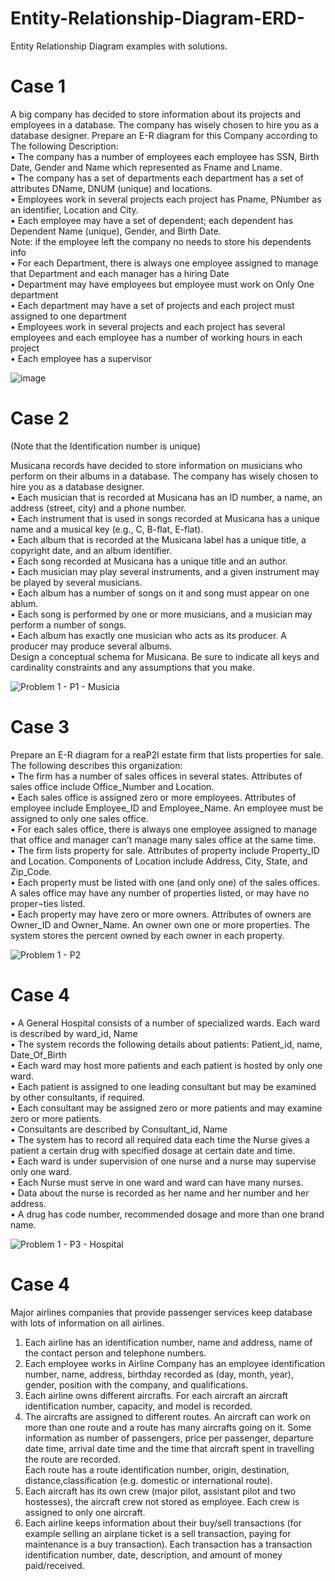 # Entity-Relationship-Diagram-ERD-
Entity Relationship Diagram examples with solutions.


# Case 1
A big company has decided to store information about its projects and employees in a database. The company has wisely chosen to hire you as a database designer. Prepare an E-R diagram for this Company according to The following Description:</br>
•	The company has a number of employees each employee has SSN, Birth Date, Gender and Name which represented as Fname and Lname.</br>
•	The company has a set of departments each department has a set of attributes DName, DNUM (unique) and locations.</br>
•	Employees work in several projects each project has Pname, PNumber as an identifier, Location and City.</br>
•	Each employee may have a set of dependent; each dependent has Dependent Name (unique), Gender, and Birth Date.</br>
  Note: if the employee left the company no needs to store his dependents info</br>
•	For each Department, there is always one employee assigned to manage that Department and each manager has a hiring Date </br>
•	Department may have employees but employee must work on Only One department</br>
•	Each department may have a set of projects and each project must assigned to one department</br>
•	Employees work in several projects and each project has several employees and each employee has a number of working hours in each project</br>
•	Each employee has a supervisor 

![image](https://github.com/NouraAlgohary/Entity-Relationship-Diagram-ERD-/assets/103903785/0432cee1-7e36-4dce-8ef1-66d7b03bf974)

# Case 2
(Note that the Identification number is unique)  </br>

Musicana records have decided to store information on musicians who perform on their albums in a database. The company has wisely chosen to hire you as a database designer.</br>
•	Each musician that is recorded at Musicana has an ID number, a name, an address (street, city) and a phone number.</br>
•	Each instrument that is used in songs recorded at Musicana has a unique name and a musical key (e.g., C, B-flat, E-flat).</br>
•	Each album that is recorded at the Musicana label has a unique title, a copyright date, and an album identifier.</br>
•	Each song recorded at Musicana has a unique title and an author.</br>
•	Each musician may play several instruments, and a given instrument may be played by several musicians.</br>
•	Each album has a number of songs on it and song must appear on one ablum.</br>
•	Each song is performed by one or more musicians, and a musician may perform a number of songs.</br>
•	Each album has exactly one musician who acts as its producer. A producer may produce several albums.</br>
Design a conceptual schema for Musicana. Be sure to indicate all keys and cardinality constraints and any assumptions that you make.</br>

![Problem 1 - P1 - Musicia](https://github.com/NouraAlgohary/Entity-Relationship-Diagram-ERD-/assets/103903785/05699a01-f325-449a-b88e-57e9eb329689)


# Case 3
Prepare an E-R diagram for a reaP2l estate firm that lists properties for sale. The following describes this organization:</br>
•	The firm has a number of sales offices in several states. Attributes of sales office include Office_Number and Location.</br>
•	Each sales office is assigned zero or more employees. Attributes of employee include Employee_ID  and Employee_Name. An employee must be assigned to only one sales office.</br>
•	For each sales office, there is always one employee assigned to manage that office and manager can’t manage many sales office at the same time. </br>
•	The firm lists property for sale. Attributes of property include Property_ID and Location. Components of Location include Address, City, State, and Zip_Code.</br>
•	Each property must be listed with one (and only one) of the sales offices. A sales office may have any number of properties listed, or may have no proper¬ties listed.</br>
•	Each property may have zero or more owners. Attributes of owners are Owner_ID and Owner_Name. An owner own one or more properties. The system stores the percent owned by each owner in each property.</br>

![Problem 1 - P2](https://github.com/NouraAlgohary/Entity-Relationship-Diagram-ERD-/assets/103903785/677f3283-8f2a-4c4c-b88e-64a37449402f)

# Case 4
•	A General Hospital consists of a number of specialized wards. Each ward is described by ward_id, Name</br>
•	The system records the following details about patients: Patient_id, name, Date_Of_Birth</br>
•	Each ward may host more patients and each patient is hosted by only one ward.</br>
•	Each patient is assigned to one leading consultant but may be examined by other consultants, if required. </br>
•	Each consultant may be assigned zero or more patients and may examine zero or more patients.</br>
•	Consultants are described by Consultant_id, Name</br>
•	The system has to record all required data each time the Nurse gives a patient a certain drug with specified dosage at certain date and time.</br>
•	Each ward is under supervision of one nurse and a nurse may supervise only one ward. </br>
•	Each Nurse must serve in one ward and ward can have many nurses.</br>
•	Data about the nurse is recorded as her name and her number and her address.</br> 
•	A drug has code number, recommended dosage and more than one brand name.</br>

![Problem 1 - P3 - Hospital](https://github.com/NouraAlgohary/Entity-Relationship-Diagram-ERD-/assets/103903785/aba87af7-1efc-4f8e-be74-36c7dffa07ff)


# Case 4
Major airlines companies that provide passenger services keep database with lots of information on all airlines.</br>
1. Each airline has an identification number, name and address, name of the contact person and telephone numbers.</br>
2. Each employee works in Airline Company has an employee identification number, name, address, birthday recorded as (day, month, year), gender, position with the company, and qualifications.</br>
3. Each airline owns different aircrafts. For each aircraft an aircraft identification number, capacity, and model is recorded.</br>
4. The aircrafts are assigned to different routes. An aircraft can work on more than one route and a route has many aircrafts going on it. Some information as number of passengers, price per passenger, departure date time, arrival date time and the time that aircraft spent in travelling the route are recorded.</br>
Each route has a route identification number, origin, destination, distance,classification (e.g. domestic or international route).</br>
5. Each aircraft has its own crew (major pilot, assistant pilot and two hostesses), the aircraft crew not stored as employee. Each crew is assigned to only one aircraft.</br>
6. Each airline keeps information about their buy/sell transactions (for example selling an airplane ticket is a sell transaction, paying for maintenance is a buy transaction). Each transaction has a transaction identification number, date, description, and amount of money paid/received. </br>
                                                                                                                  

